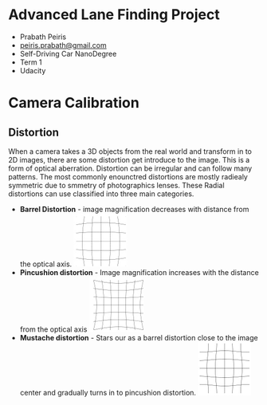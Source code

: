 # Advanced Lane Finding Project
- Prabath Peiris
- peiris.prabath@gmail.com
- Self-Driving Car NanoDegree
- Term 1
- Udacity

# Camera Calibration

## Distortion

When a camera takes a 3D objects from the real world and transform in to 2D images, there are some distortion get introduce to the image. This is a form of optical aberration. Distortion can be irregular and can follow many patterns. The most commonly enounctred distortions are mostly radiealy symmetric due to smmetry of photographics lenses. These Radial distortions can use classified into three main categories.


- **Barrel Distortion** - image magnification decreases with distance from the optical axis.
![image1](output_images/barrel_distortion.jpg "Undistorted")
- **Pincushion distortion** - Image magnification increases with the distance from the optical axis
![image1](output_images/pincushion_distortion.jpg "Undistorted")
- **Mustache distortion** - Stars our as a barrel distortion close to the image center and gradually turns in to pincushion distortion.
![image1](output_images/mustache_distortion.jpg "Undistorted")


